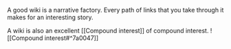 A good wiki is a narrative factory. Every path of links that you take through it makes for an interesting story.



A wiki is also an excellent [[Compound interest]] of compound interest. 
![[Compound interest#^7a0047]]


